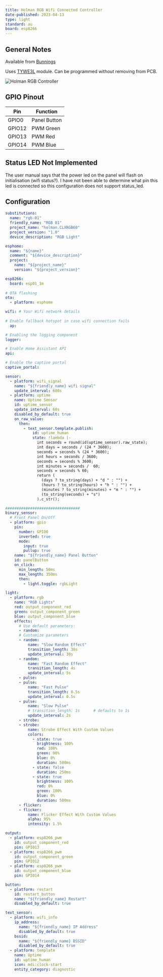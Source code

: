 ```yaml
---
title: Holman RGB Wifi Connected Controller
date-published: 2023-04-13
type: light
standard: au
board: esp8266
---
```


## General Notes

Available from [Bunnings](https://www.bunnings.com.au/holman-rgb-wi-fi-garden-light-controller_p0189462)

Uses [TYWE3L](https://developer.tuya.com/en/docs/iot/wifie3lpinmodule?id=K9605uj1ar87n) module.
Can be programmed without removing from PCB.

![Holman RGB Controller](holman_rgb_controller.png "RGB Controller")

## GPIO Pinout

| Pin    | Function                  |
| ------ | ------------------------- |
| GPIO0  |  Panel Button             |
| GPIO12 |  PWM Green                |
| GPIO13 |  PWM Red                  |
| GPIO14 |  PWM Blue                 |

## Status LED Not Implemented

The user manual says that the power led on the panel will flash on initialisation (wifi status?). I have not been able to determine what pin this led is connected so this configuration does not support status_led.

## Configuration

```yaml
substitutions:
  name: "rgb-01"
  friendly_name: "RGB 01"
  project_name: "holman.CLXRGB60"
  project_version: "1.0"
  device_description: "RGB Light"

esphome:
  name: "${name}"
  comment: "${device_description}"
  project:
    name: "${project_name}"
    version: "${project_version}"

esp8266:
  board: esp01_1m
  
# OTA flashing
ota:
  - platform: esphome

wifi: # Your Wifi network details
  
# Enable fallback hotspot in case wifi connection fails  
  ap:

# Enabling the logging component
logger:

# Enable Home Assistant API
api:

# Enable the captive portal
captive_portal:

sensor:
  - platform: wifi_signal
    name: "${friendly_name} wifi signal"
    update_interval: 600s
  - platform: uptime
    name: Uptime Sensor
    id: uptime_sensor
    update_interval: 60s
    disabled_by_default: true
    on_raw_value:
      then:
        - text_sensor.template.publish:
            id: uptime_human
            state: !lambda |-
              int seconds = round(id(uptime_sensor).raw_state);
              int days = seconds / (24 * 3600);
              seconds = seconds % (24 * 3600);
              int hours = seconds / 3600;
              seconds = seconds % 3600;
              int minutes = seconds /  60;
              seconds = seconds % 60;
              return (
                (days ? to_string(days) + "d " : "") +
                (hours ? to_string(hours) + "h " : "") +
                (minutes ? to_string(minutes) + "m " : "") +
                (to_string(seconds) + "s")
              ).c_str();

#################################
binary_sensor:
  # Front Panel On/Off
  - platform: gpio
    pin:
      number: GPIO0
      inverted: true
      mode:
        input: true
        pullup: true
    name: "${friendly_name} Panel Button"
    id: panelButton
    on_click:
      min_length: 50ms
      max_length: 350ms
      then:
        - light.toggle: rgbLight

light:
  - platform: rgb
    name: "RGB Lights"
    red: output_component_red
    green: output_component_green
    blue: output_component_blue
    effects:
      # Use default parameters:
      - random:
      # Customize parameters
      - random:
          name: "Slow Random Effect"
          transition_length: 30s
          update_interval: 30s
      - random:
          name: "Fast Random Effect"
          transition_length: 4s
          update_interval: 5s
      - pulse:
      - pulse:
          name: "Fast Pulse"
          transition_length: 0.5s
          update_interval: 0.5s
      - pulse:
          name: "Slow Pulse"
          # transition_length: 1s      # defaults to 1s
          update_interval: 2s
      - strobe:
      - strobe:
          name: Strobe Effect With Custom Values
          colors:
            - state: true
              brightness: 100%
              red: 100%
              green: 90%
              blue: 0%
              duration: 500ms
            - state: false
              duration: 250ms
            - state: true
              brightness: 100%
              red: 0%
              green: 100%
              blue: 0%
              duration: 500ms
      - flicker:
      - flicker:
          name: Flicker Effect With Custom Values
          alpha: 95%
          intensity: 1.5%

output:
  - platform: esp8266_pwm
    id: output_component_red
    pin: GPIO13
  - platform: esp8266_pwm
    id: output_component_green
    pin: GPIO12
  - platform: esp8266_pwm
    id: output_component_blue
    pin: GPIO14

button:
  - platform: restart
    id: restart_button
    name: "${friendly_name} Restart"
    disabled_by_default: true

text_sensor:
  - platform: wifi_info
    ip_address:
      name: "${friendly_name} IP Address"
      disabled_by_default: true
    bssid:
      name: "${friendly_name} BSSID"
      disabled_by_default: true
  - platform: template
    name: Uptime
    id: uptime_human
    icon: mdi:clock-start
    entity_category: diagnostic
```
